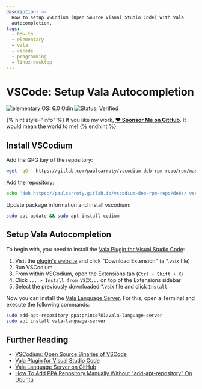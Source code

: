```yaml
---
description: >-
  How to setup VSCodium (Open Source Visual Studio Code) with Vala
  autocompletion.
tags:
  - how-to
  - elementary
  - vala
  - vscode
  - programming
  - linux-desktop
---
```


# VSCode: Setup Vala Autocompletion

![elementary OS: 6.0 Odin](https://img.shields.io/badge/elementary%C2%A0OS-6.0%20Odin-007aff) ![Status: Verified](https://img.shields.io/badge/status-verified-58c633)

{% hint style="info" %}
If you like my work, [**❤️ Sponsor Me on GitHub**](https://github.com/sponsors/marbetschar). It would mean the world to me!
{% endhint %}

## Install VSCodium

Add the GPG key of the repository:

```bash
wget -qO - https://gitlab.com/paulcarroty/vscodium-deb-rpm-repo/raw/master/pub.gpg | gpg --dearmor | sudo dd of=/etc/apt/trusted.gpg.d/vscodium.gpg
```

Add the repository:

```bash
echo 'deb https://paulcarroty.gitlab.io/vscodium-deb-rpm-repo/debs/ vscodium main' | sudo tee --append /etc/apt/sources.list.d/vscodium.list
```

Update package information and install vscodium:

```bash
sudo apt update && sudo apt install codium
```

## Setup Vala Autocompletion

To begin with, you need to install the [Vala Plugin for Visual Studio Code](https://marketplace.visualstudio.com/items?itemName=prince781.vala):

1. Visit the [plugin's website](https://marketplace.visualstudio.com/items?itemName=prince781.vala) and click "Download Extension" \(a \*.vsix file\)
2. Run VSCodium
3. From within VSCodium, open the Extensions tab \(`Ctrl + Shift + X`\)
4. Click `... > Install from VSIX...` on top of the Extensions sidebar
5. Select the previously downloaded \*.vsix file and click `Install`

Now you can install the [Vala Language Server](https://github.com/benwaffle/vala-language-server). For this, open a Terminal and execute the following commands:

```bash
sudo add-apt-repository ppa:prince781/vala-language-server
sudo apt install vala-language-server
```

## Further Reading

* [VSCodium: Open Source Binaries of VSCode](https://vscodium.com/)
* [Vala Plugin for Visual Studio Code](https://marketplace.visualstudio.com/items?itemName=prince781.vala)
* [Vala Language Server on GitHub](https://github.com/benwaffle/vala-language-server)
* [How To Add PPA Repository Manually Without "add-apt-repository" On Ubuntu](https://blog.zackad.dev/en/2017/08/17/add-ppa-simple-way.html)

